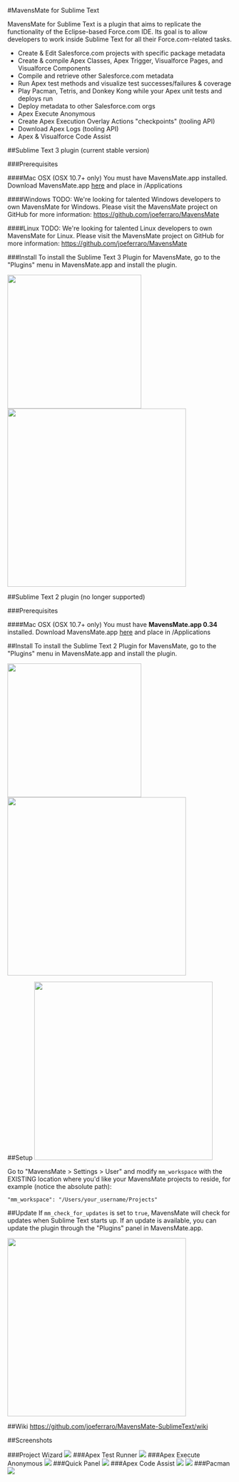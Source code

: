 #MavensMate for Sublime Text

MavensMate for Sublime Text is a plugin that aims to replicate the functionality of the Eclipse-based Force.com IDE. Its goal is to allow developers to work inside Sublime Text for all their Force.com-related tasks.

* Create & Edit Salesforce.com projects with specific package metadata
* Create & compile Apex Classes, Apex Trigger, Visualforce Pages, and Visualforce Components
* Compile and retrieve other Salesforce.com metadata
* Run Apex test methods and visualize test successes/failures & coverage
* Play Pacman, Tetris, and Donkey Kong while your Apex unit tests and deploys run
* Deploy metadata to other Salesforce.com orgs
* Apex Execute Anonymous
* Create Apex Execution Overlay Actions "checkpoints" (tooling API)
* Download Apex Logs (tooling API)
* Apex & Visualforce Code Assist


##Sublime Text 3 plugin (current stable version)

###Prerequisites

####Mac OSX (OSX 10.7+ only)
You must have MavensMate.app installed. Download MavensMate.app [here][mm_download] and place in /Applications

####Windows
TODO: We're looking for talented Windows developers to own MavensMate for Windows. Please visit the MavensMate project on GitHub for more information: https://github.com/joeferraro/MavensMate

####Linux
TODO: We're looking for talented Linux developers to own MavensMate for Linux. Please visit the MavensMate project on GitHub for more information: https://github.com/joeferraro/MavensMate

###Install
To install the Sublime Text 3 Plugin for MavensMate, go to the "Plugins" menu in MavensMate.app and install the plugin.

<img src="http://wearemavens.com/images/mm/plugins-menu.png" width="300"/>
<img src="http://wearemavens.com/images/mm/plugins.png" width="400"/>


##Sublime Text 2 plugin (no longer supported)

###Prerequisites

####Mac OSX (OSX 10.7+ only)
You must have **MavensMate.app 0.34** installed. Download MavensMate.app [here][mm_034_download] and place in /Applications

##Install
To install the Sublime Text 2 Plugin for MavensMate, go to the "Plugins" menu in MavensMate.app and install the plugin.

<img src="http://wearemavens.com/images/mm/plugins-menu.png" width="300"/>
<img src="http://wearemavens.com/images/mm/plugins.png" width="400"/>


##Setup
<img src="http://wearemavens.com/images/mm/menu3.png" width="400"/>

Go to "MavensMate > Settings > User" and modify `mm_workspace` with the EXISTING location where you'd like your MavensMate projects to reside, for example (notice the absolute path):

	"mm_workspace": "/Users/your_username/Projects"

##Update
If `mm_check_for_updates` is set to `true`, MavensMate will check for updates when Sublime Text starts up. If an update is available, you can update the plugin through the "Plugins" panel in MavensMate.app.

<img src="http://wearemavens.com/images/mm/plugin-update.png" width="400"/>

##Wiki
<a href="https://github.com/joeferraro/MavensMate-SublimeText/wiki">https://github.com/joeferraro/MavensMate-SublimeText/wiki</a>

##Screenshots

###Project Wizard
<img src="http://wearemavens.com/images/mm/project_wizard.png"/>
###Apex Test Runner
<img src="http://wearemavens.com/images/mm/test2.png"/>
###Apex Execute Anonymous
<img src="http://wearemavens.com/images/mm/execute.png"/>
###Quick Panel
<img src="http://wearemavens.com/images/mm/panel.png"/>
###Apex Code Assist
<img src="http://wearemavens.com/images/mm/code_3.png"/>
<img src="http://wearemavens.com/images/mm/code_4.png"/>
###Pacman
<img src="http://wearemavens.com/images/mm/pacman.png"/>

[mm_download]: http://cdn.mavensconsulting.com/mavensmate/builds/MavensMate.zip
[mm_034_download]: http://cdn.mavensconsulting.com/mavensmate/builds/0.34/MavensMate.zip

